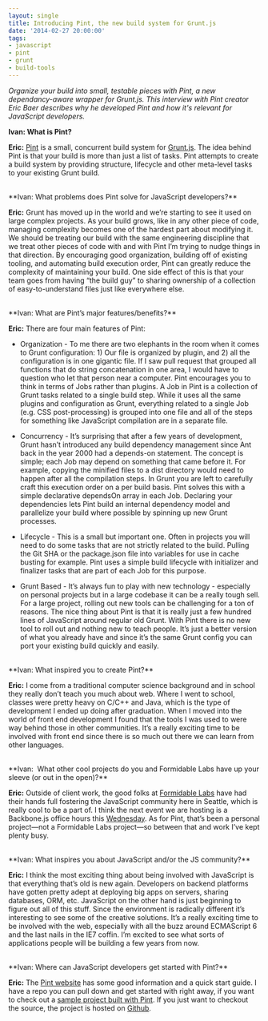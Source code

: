 ```yaml
---
layout: single
title: Introducing Pint, the new build system for Grunt.js
date: '2014-02-27 20:00:00'
tags:
- javascript
- pint
- grunt
- build-tools
---
```


*Organize your build into small, testable pieces with Pint, a new dependancy-aware wrapper for Grunt.js. This interview with Pint creator Eric Baer describes why he developed Pint and how it's relevant for JavaScript developers.*

**Ivan: What is Pint?**

**Eric:** [Pint](http://www.pintjs.com/) is a small, concurrent build system for [Grunt.js](http://gruntjs.com/). The idea behind Pint is that your build is more than just a list of tasks. Pint attempts to create a build system by providing structure, lifecycle and other meta-level tasks to your existing Grunt build. 

<br>
**Ivan: What problems does Pint solve for JavaScript developers?**

**Eric:** Grunt has moved up in the world and we’re starting to see it used on large complex projects. As your build grows, like in any other piece of code, managing complexity becomes one of the hardest part about modifying it. We should be treating our build with the same engineering discipline that we treat other pieces of code with and with Pint I’m trying to nudge things in that direction. By encouraging good organization, building off of existing tooling, and automating build execution order, Pint can greatly reduce the complexity of maintaining your build. One side effect of this is that your team goes from having “the build guy” to sharing ownership of a collection of easy-to-understand files just like everywhere else. 

<br>
**Ivan: What are Pint’s major features/benefits?**

**Eric:** There are four main features of Pint:

* Organization - To me there are two elephants in the room when it comes to Grunt configuration: 1) Our file is organized by plugin, and 2) all the configuration is in one gigantic file. If I saw pull request that grouped all functions that do string concatenation in one area, I would have to question who let that person near a computer. Pint encourages you to think in terms of Jobs rather than plugins. A Job in Pint is a collection of Grunt tasks related to a single build step. While it uses all the same plugins and configuration as Grunt, everything related to a single Job (e.g. CSS post-processing) is grouped into one file and all of the steps for something like JavaScript compilation are in a separate file.

* Concurrency - It’s surprising that after a few years of development, Grunt hasn’t introduced any build dependency management since Ant back in the year 2000 had a depends-on statement. The concept is simple; each Job may depend on something that came before it. For example, copying the minified files to a dist directory would need to happen after all the compilation steps. In Grunt you are left to carefully craft this execution order on a per build basis. Pint solves this with a simple declarative dependsOn array in each Job. Declaring your dependencies lets Pint build an internal dependency model and parallelize your build where possible by spinning up new Grunt processes.

* Lifecycle - This is a small but important one. Often in projects you will need to do some tasks that are not strictly related to the build. Pulling the Git SHA or the package.json file into variables for use in cache busting for example. Pint uses a simple build lifecycle with initializer and finalizer tasks that are part of each Job for this purpose.

* Grunt Based - It’s always fun to play with new technology - especially on personal projects but in a large codebase it can be a really tough sell. For a large project, rolling out new tools can be challenging for a ton of reasons. The nice thing about Pint is that it is really just a few hundred lines of JavaScript around regular old Grunt. With Pint there is no new tool to roll out and nothing new to teach people. It’s just a better version of what you already have and since it’s the same Grunt config you can port your existing build quickly and easily.

<br>
**Ivan: What inspired you to create Pint?**

**Eric:** I come from a traditional computer science background and in school they really don’t teach you much about web. Where I went to school, classes were pretty heavy on C/C++ and Java, which is the type of development I ended up doing after graduation. When I moved into the world of front end development I found that the tools I was used to were way behind those in other communities. It’s a really exciting time to be involved with front end since there is so much out there we can learn from other languages.

<br>
**Ivan:  What other cool projects do you and Formidable Labs have up your sleeve (or out in the open)?**

**Eric:** Outside of client work, the good folks at [Formidable Labs](http://formidablelabs.com/) have had their hands full fostering the JavaScript community here in Seattle, which is really cool to be a part of. I think the next event we are hosting is a Backbone.js office hours this [Wednesday](http://www.meetup.com/seattlejs/events/163700782/). As for Pint, that’s been a personal project—not a Formidable Labs project—so between that and work I’ve kept plenty busy.

<br>
**Ivan: What inspires you about JavaScript and/or the JS community?**

**Eric:** I think the most exciting thing about being involved with JavaScript is that everything that’s old is new again. Developers on backend platforms have gotten pretty adept at deploying big apps on servers, sharing databases, ORM, etc. JavaScript on the other hand is just beginning to figure out all of this stuff. Since the environment is radically different it’s interesting to see some of the creative solutions. It’s a really exciting time to be involved with the web, especially with all the buzz around ECMAScript 6 and the last nails in the IE7 coffin. I’m excited to see what sorts of applications people will be building a few years from now. 

<br>
**Ivan: Where can JavaScript developers get started with Pint?**

**Eric:** The [Pint website](http://pintjs.com) has some good information and a quick start guide. I have a repo you can pull down and get started with right away, if you want to check out a [sample project built with Pint](https://github.com/baer/pint-sample). If you just want to checkout the source, the project is hosted on [Github](https://github.com/baer/pint).
